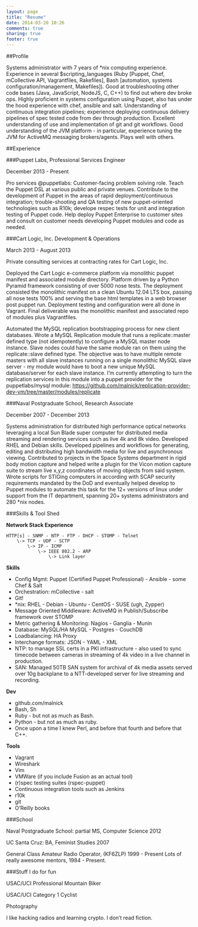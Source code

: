 ```yaml
---
layout: page
title: "Resume"
date: 2014-03-20 10:26
comments: true
sharing: true
footer: true
---
```

##Profile

Systems administrator with 7 years of *nix computing experience. Experience in several $scripting_languages (Ruby [Puppet, Chef, mCollective API, Vagrantfiles, Rakefiles], Bash [automation, systems configuration/management, Makefiles]). Good at troubleshooting other code bases (Java, JavaScript, NodeJS, C, C++) to find out where dev broke ops. Highly proficient in systems configuration using Puppet, also has under the hood experience with chef, ansible and salt. Understanding of continuous integration pipelines; experience deploying continuous delivery pipelines of spec tested code from dev through production. Excellent understanding of use and implementation of git and git workflows. Good understanding of the JVM platform - in particular, experience tuning the JVM for ActiveMQ messaging brokers/agents. Plays well with others. 

##Experience

###Puppet Labs, Professional Services Engineer

December 2013 - Present

Pro services @puppetlabs: Customer-facing problem solving role. Teach the Puppet DSL at various public and private venues. Contribute to the development of Puppet in the areas of rapid deployment/continuous integration; trouble-shooting and QA testing of new puppet-oriented technologies such as R10k; develope respec tests for unit and integration testing of Puppet code. Help deploy Puppet Enterprise to customer sites and consult on customer needs developing Puppet modules and code as needed.

###Cart Logic, Inc. Development & Operations

March 2013 - August 2013

Private consulting services at contracting rates for Cart Logic, Inc. 

Deployed the Cart Logic e-commerce platform via monolithic puppet manifest and associated module directory. Platform driven by a Python Pyramid framework consisting of over 5000 nose tests. The deployment consisted the monolithic manifest on a clean Ubuntu 12.04 LTS box, passing all nose tests 100% and serving the base html templates in a web browser post puppet run. Deployment testing and configuration were all done in Vagrant. Final deliverable was the monolithic manifest and associated repo of modules plus Vagrantfiles. 

Automated the MySQL replication bootstrapping process for new client databases. Wrote a MySQL Replication module that runs a replicate::master defined type (not idempotently) to configure a MySQL master node instance. Slave nodes could have the same module ran on them using the replicate::slave defined type. The objective was to have multiple remote masters with all slave instances running on a single monolithic MySQL slave server - my module would have to boot a new unique MySQL database/server for each slave instance. I’m currently attempting to turn the replication services in this module into a puppet provider for the puppetlabs/mysql module: https://github.com/malnick/replication-provider-dev-vm/tree/master/modules/replicate

###Naval Postgraduate School, Research Associate

December 2007 - December 2013

Systems administration for distributed high performance optical networks leveraging a local Sun Blade super computer for distributed media streaming and rendering services such as live 4k and 8k video. Developed RHEL and Debian skills. Developed pipelines and workflows for generating, editing and distributing high bandwidth media for live and asynchronous viewing. Contributed to projects in the Space Systems department in rigid body motion capture and helped write a plugin for the Vicon motion capture suite to stream live x,y,z coordinates of moving objects from said system. Wrote scripts for STIGing computers in according with SCAP security requirements mandated by the DoD and eventually helped develop to Puppet modules to automate this task for the 12+ versions of linux under support from the IT department, spanning 20+ systems administrators and 280 *nix nodes.

###Skills & Tool Shed 

**Network Stack Experience**

```
HTTP[s] - SNMP - NTP - FTP - DHCP - STOMP - Telnet 
	\-> TCP - UDP - SCTP
		\-> IP - ICMP 
			\-> IEEE 802.2 - ARP
				\-> Link layer 
```

**Skills**

* Config Mgmt: Puppet (Certified Puppet Professional) - Ansible - some Chef & Salt 
* Orchestration: mCollective - salt
* Git! 
* *nix: RHEL - Debian - Ubuntu - CentOS - SUSE (ugh, Zypper)
* Message Oriented Middleware: ActiveMQ in Publish/Subscribe framework over STOMP 
* Metric gathering & Monitoring: Nagios - Ganglia - Munin 
* Database: MySQL/HA MySQL - Postgres - CouchDB 
* Loadbalancing: HA Proxy 
* Interchange formats: JSON - YAML - XML 
* NTP:  to manage SSL certs in a PKI infrastructure - also used to sync timecode between cameras in streaming of 4k video in a live channel in production. 
* SAN: Managed 50TB SAN system for archival of 4k media assets served over 10g backplane to a NTT-developed server for live streaming and recording. 

**Dev**

* github.com/malnick
* Bash, Sh 
* Ruby - but not as much as Bash. 
* Python - but not as much as ruby. 
* Once upon a time I knew Perl, and before that fourth and before that C++.  

**Tools**

* Vagrant
* Wireshark 
* Vim
* VMWare (if you include Fusion as an actual tool)
* (r)spec testing suites (rspec-puppet)
* Continuous integration tools such as Jenkins
* r10k
* git
* O’Reilly books

###School

Naval Postgraduate School: partial MS, Computer Science 2012

UC Santa Cruz: BA, Feminist Studies 2007

General Class Amateur Radio Operator, (KF6ZLP) 1999 - Present Lots of really awesome mentors, 1984 - Present.

###Stuff I do for fun

USAC/UCI Professional Mountain Biker

USAC/UCI Category 1 Cyclist

Photography

I like hacking radios and learning crypto. I don’t read fiction.
